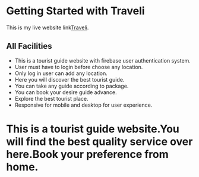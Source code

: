 # Getting Started with Traveli

This is my live website link[Traveli](https://traveli-fcf90.firebaseapp.com/).

## All Facilities

- This is a tourist guide website with firebase user authentication system.
- User must have to login before choose any location.
- Only log in user can add any location. 
- Here you will discover the best tourist guide.
- You can take any guide according to package.
- You can book your desire guide advance.
- Explore the best tourist place.
- Responsive for mobile and desktop for user experience.

# This is a tourist guide website.You will find the best quality service over here.Book your preference from home. 